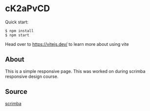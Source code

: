 # cK2aPvCD

Quick start:

```
$ npm install
$ npm start
```

Head over to https://vitejs.dev/ to learn more about using vite


## About
This is a simple responsive page. This was worked on during scrimba responsive design course.

## Source

[scrimba](https://scrimba.com/playlist/p6wxPhk)

